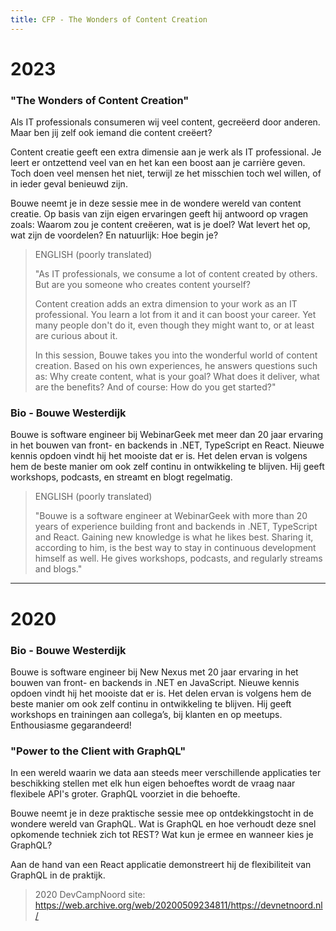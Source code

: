 ```yaml
---
title: CFP - The Wonders of Content Creation
---
```


# 2023

### "The Wonders of Content Creation"

Als IT professionals consumeren wij veel content, gecreëerd door anderen. Maar ben jij zelf ook iemand die content creëert?

Content creatie geeft een extra dimensie aan je werk als IT professional. Je leert er ontzettend veel van en het kan een boost aan je carrière geven. Toch doen veel mensen het niet, terwijl ze het misschien toch wel willen, of in ieder geval benieuwd zijn.

Bouwe neemt je in deze sessie mee in de wondere wereld van content creatie. Op basis van zijn eigen ervaringen geeft hij antwoord op vragen zoals: Waarom zou je content creëeren, wat is je doel? Wat levert het op, wat zijn de voordelen? En natuurlijk: Hoe begin je?

> ENGLISH (poorly translated)
>
> "As IT professionals, we consume a lot of content created by others. But are you someone who creates content yourself?
>
> Content creation adds an extra dimension to your work as an IT professional. You learn a lot from it and it can boost your career. Yet many people don't do it, even though they might want to, or at least are curious about it.
> 
> In this session, Bouwe takes you into the wonderful world of content creation. Based on his own experiences, he answers questions such as: Why create content, what is your goal? What does it deliver, what are the benefits? And of course: How do you get started?"

### Bio - Bouwe Westerdijk

Bouwe is software engineer bij WebinarGeek met meer dan 20 jaar ervaring in het bouwen van front- en backends in .NET, TypeScript en React. Nieuwe kennis opdoen vindt hij het mooiste dat er is. Het delen ervan is volgens hem de beste manier om ook zelf continu in ontwikkeling te blijven. Hij geeft workshops, podcasts, en streamt en blogt regelmatig.

> ENGLISH (poorly translated)
>
> "Bouwe is a software engineer at WebinarGeek with more than 20 years of experience building front and backends in .NET, TypeScript and React. Gaining new knowledge is what he likes best. Sharing it, according to him, is the best way to stay in continuous development himself as well. He gives workshops, podcasts, and regularly streams and blogs."

---

# 2020

### Bio - Bouwe Westerdijk

Bouwe is software engineer bij New Nexus met 20 jaar ervaring in het bouwen van front- en backends in .NET en JavaScript. Nieuwe kennis opdoen vindt hij het mooiste dat er is. Het delen ervan is volgens hem de beste manier om ook zelf continu in ontwikkeling te blijven. Hij geeft workshops en trainingen aan collega’s, bij klanten en op meetups. Enthousiasme gegarandeerd!

### "Power to the Client with GraphQL"

In een wereld waarin we data aan steeds meer verschillende applicaties ter beschikking stellen met elk hun eigen behoeftes wordt de vraag naar flexibele API's groter. GraphQL voorziet in die behoefte.

Bouwe neemt je in deze praktische sessie mee op ontdekkingstocht in de wondere wereld van GraphQL. Wat is GraphQL en hoe verhoudt deze snel opkomende techniek zich tot REST? Wat kun je ermee en wanneer kies je GraphQL?

Aan de hand van een React applicatie demonstreert hij de flexibiliteit van GraphQL in de praktijk.

> 2020 DevCampNoord site: https://web.archive.org/web/20200509234811/https://devnetnoord.nl/
